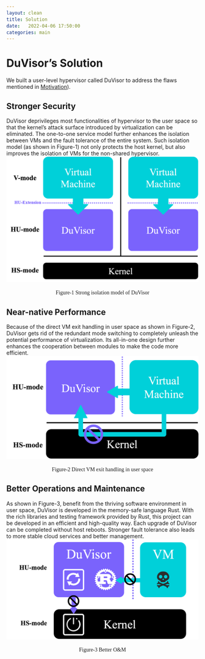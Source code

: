 ```yaml
---
layout: clean 
title: Solution
date:   2022-04-06 17:50:00
categories: main
---
```

# DuVisor’s Solution
We built a user-level hypervisor called DuVisor to address the flaws mentioned in [Motivation](./motivation.md)).
## Stronger Security
DuVisor deprivileges most functionalities of hypervisor to the user space so that the kernel’s attack surface introduced by virtualization can be eliminated. The one-to-one service model further enhances the isolation between VMs and the fault tolerance of the entire system. Such isolation model (as shown in Figure-1) not only protects the host kernel, but also improves the isolation of VMs for the non-shared hypervisor.
![Strong isolation model of DuVisor](./img/isolation.png )
<font face="黑体"><center>Figure-1 Strong isolation model of DuVisor</center></font>

## Near-native Performance
Because of the direct VM exit handling in user space as shown in Figure-2, DuVisor gets rid of the redundant mode switching to completely unleash the potential performance of virtualization. Its all-in-one design further enhances the cooperation between modules to make the code more efficient.
![Direct VM exit handling in user space](./img/performance.png )
<font face="黑体"><center>Figure-2 Direct VM exit handling in user space</center></font>

## Better Operations and Maintenance
As shown in Figure-3, benefit from the thriving software environment in user space, DuVisor is developed in the memory-safe language Rust. With the rich libraries and testing framework provided by Rust, this project can be developed in an efficient and high-quality way. Each upgrade of DuVisor can be completed without host reboots. Stronger fault tolerance also leads to more stable cloud services and better management.
![Better O&M](./img/better.png )
<font face="黑体"><center>Figure-3 Better O&M</center></font>